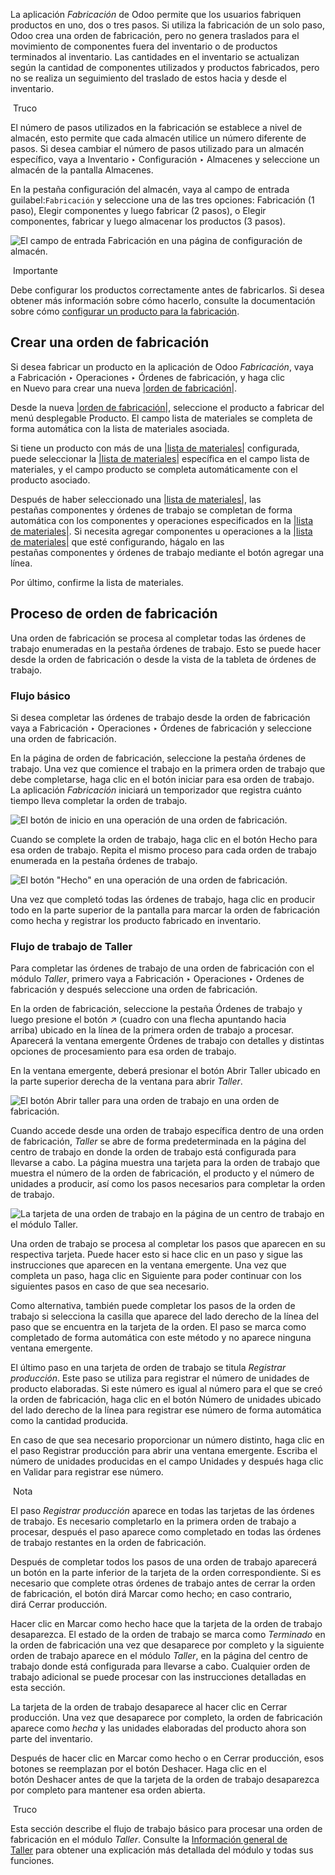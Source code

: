 La aplicación _Fabricación_ de Odoo permite que los usuarios fabriquen productos en uno, dos o tres pasos. Si utiliza la fabricación de un solo paso, Odoo crea una orden de fabricación, pero no genera traslados para el movimiento de componentes fuera del inventario o de productos terminados al inventario. Las cantidades en el inventario se actualizan según la cantidad de componentes utilizados y productos fabricados, pero no se realiza un seguimiento del traslado de estos hacia y desde el inventario.

 Truco

El número de pasos utilizados en la fabricación se establece a nivel de almacén, esto permite que cada almacén utilice un número diferente de pasos. Si desea cambiar el número de pasos utilizado para un almacén específico, vaya a Inventario ‣ Configuración ‣ Almacenes y seleccione un almacén de la pantalla Almacenes.

En la pestaña configuración del almacén, vaya al campo de entrada guilabel:`Fabricación` y seleccione una de las tres opciones: Fabricación (1 paso), Elegir componentes y luego fabricar (2 pasos), o Elegir componentes, fabricar y luego almacenar los productos (3 pasos).

![El campo de entrada Fabricación en una página de configuración de almacén.](https://www.odoo.com/documentation/17.0/es/_images/manufacturing-type.png)

 Importante

Debe configurar los productos correctamente antes de fabricarlos. Si desea obtener más información sobre cómo hacerlo, consulte la documentación sobre cómo [configurar un producto para la fabricación](https://www.odoo.com/documentation/17.0/es/applications/inventory_and_mrp/manufacturing/basic_setup/configure_manufacturing_product.html#manufacturing-management-configure-manufacturing-product).

## Crear una orden de fabricación[](https://www.odoo.com/documentation/17.0/es/applications/inventory_and_mrp/manufacturing/basic_setup/one_step_manufacturing.html#create-manufacturing-order "Enlazar permanentemente con este título")

Si desea fabricar un producto en la aplicación de Odoo _Fabricación_, vaya a Fabricación ‣ Operaciones ‣ Órdenes de fabricación, y haga clic en Nuevo para crear una nueva [|orden de fabricación|](https://www.odoo.com/documentation/17.0/es/applications/inventory_and_mrp/manufacturing/basic_setup/one_step_manufacturing.html#id1).

Desde la nueva [|orden de fabricación|](https://www.odoo.com/documentation/17.0/es/applications/inventory_and_mrp/manufacturing/basic_setup/one_step_manufacturing.html#id3), seleccione el producto a fabricar del menú desplegable Producto. El campo lista de materiales se completa de forma automática con la lista de materiales asociada.

Si tiene un producto con más de una [|lista de materiales|](https://www.odoo.com/documentation/17.0/es/applications/inventory_and_mrp/manufacturing/basic_setup/one_step_manufacturing.html#id5) configurada, puede seleccionar la [|lista de materiales|](https://www.odoo.com/documentation/17.0/es/applications/inventory_and_mrp/manufacturing/basic_setup/one_step_manufacturing.html#id7) específica en el campo lista de materiales, y el campo producto se completa automáticamente con el producto asociado.

Después de haber seleccionado una [|lista de materiales|](https://www.odoo.com/documentation/17.0/es/applications/inventory_and_mrp/manufacturing/basic_setup/one_step_manufacturing.html#id9), las pestañas componentes y órdenes de trabajo se completan de forma automática con los componentes y operaciones especificados en la [|lista de materiales|](https://www.odoo.com/documentation/17.0/es/applications/inventory_and_mrp/manufacturing/basic_setup/one_step_manufacturing.html#id11). Si necesita agregar componentes u operaciones a la [|lista de materiales|](https://www.odoo.com/documentation/17.0/es/applications/inventory_and_mrp/manufacturing/basic_setup/one_step_manufacturing.html#id13) que esté configurando, hágalo en las pestañas componentes y órdenes de trabajo mediante el botón agregar una línea.

Por último, confirme la lista de materiales.

## Proceso de orden de fabricación[](https://www.odoo.com/documentation/17.0/es/applications/inventory_and_mrp/manufacturing/basic_setup/one_step_manufacturing.html#process-manufacturing-order "Enlazar permanentemente con este título")

Una orden de fabricación se procesa al completar todas las órdenes de trabajo enumeradas en la pestaña órdenes de trabajo. Esto se puede hacer desde la orden de fabricación o desde la vista de la tableta de órdenes de trabajo.

### Flujo básico[](https://www.odoo.com/documentation/17.0/es/applications/inventory_and_mrp/manufacturing/basic_setup/one_step_manufacturing.html#basic-workflow "Enlazar permanentemente con este título")

Si desea completar las órdenes de trabajo desde la orden de fabricación vaya a Fabricación ‣ Operaciones ‣ Órdenes de fabricación y seleccione una orden de fabricación.

En la página de orden de fabricación, seleccione la pestaña órdenes de trabajo. Una vez que comience el trabajo en la primera orden de trabajo que debe completarse, haga clic en el botón iniciar para esa orden de trabajo. La aplicación _Fabricación_ iniciará un temporizador que registra cuánto tiempo lleva completar la orden de trabajo.

![El botón de inicio en una operación de una orden de fabricación.](https://www.odoo.com/documentation/17.0/es/_images/start-button.png)

Cuando se complete la orden de trabajo, haga clic en el botón Hecho para esa orden de trabajo. Repita el mismo proceso para cada orden de trabajo enumerada en la pestaña órdenes de trabajo.

![El botón "Hecho" en una operación de una orden de fabricación.](https://www.odoo.com/documentation/17.0/es/_images/done-button.png)

Una vez que completó todas las órdenes de trabajo, haga clic en producir todo en la parte superior de la pantalla para marcar la orden de fabricación como hecha y registrar los producto fabricado en inventario.

### Flujo de trabajo de Taller[](https://www.odoo.com/documentation/17.0/es/applications/inventory_and_mrp/manufacturing/basic_setup/one_step_manufacturing.html#shop-floor-workflow "Enlazar permanentemente con este título")

Para completar las órdenes de trabajo de una orden de fabricación con el módulo _Taller_, primero vaya a Fabricación ‣ Operaciones ‣ Ordenes de fabricación y después seleccione una orden de fabricación.

En la orden de fabricación, seleccione la pestaña Órdenes de trabajo y luego presione el botón ↗️ (cuadro con una flecha apuntando hacia arriba) ubicado en la línea de la primera orden de trabajo a procesar. Aparecerá la ventana emergente Órdenes de trabajo con detalles y distintas opciones de procesamiento para esa orden de trabajo.

En la ventana emergente, deberá presionar el botón Abrir Taller ubicado en la parte superior derecha de la ventana para abrir _Taller_.

![El botón Abrir taller para una orden de trabajo en una orden de fabricación.](https://www.odoo.com/documentation/17.0/es/_images/shop-floor-button.png)

Cuando accede desde una orden de trabajo específica dentro de una orden de fabricación, _Taller_ se abre de forma predeterminada en la página del centro de trabajo en donde la orden de trabajo está configurada para llevarse a cabo. La página muestra una tarjeta para la orden de trabajo que muestra el número de la orden de fabricación, el producto y el número de unidades a producir, así como los pasos necesarios para completar la orden de trabajo.

![La tarjeta de una orden de trabajo en la página de un centro de trabajo en el módulo Taller.](https://www.odoo.com/documentation/17.0/es/_images/work-order-card.png)

Una orden de trabajo se procesa al completar los pasos que aparecen en su respectiva tarjeta. Puede hacer esto si hace clic en un paso y sigue las instrucciones que aparecen en la ventana emergente. Una vez que completa un paso, haga clic en Siguiente para poder continuar con los siguientes pasos en caso de que sea necesario.

Como alternativa, también puede completar los pasos de la orden de trabajo si selecciona la casilla que aparece del lado derecho de la línea del paso que se encuentra en la tarjeta de la orden. El paso se marca como completado de forma automática con este método y no aparece ninguna ventana emergente.

El último paso en una tarjeta de orden de trabajo se titula _Registrar producción_. Este paso se utiliza para registrar el número de unidades de producto elaboradas. Si este número es igual al número para el que se creó la orden de fabricación, haga clic en el botón Número de unidades ubicado del lado derecho de la línea para registrar ese número de forma automática como la cantidad producida.

En caso de que sea necesario proporcionar un número distinto, haga clic en el paso Registrar producción para abrir una ventana emergente. Escriba el número de unidades producidas en el campo Unidades y después haga clic en Validar para registrar ese número.

 Nota

El paso _Registrar producción_ aparece en todas las tarjetas de las órdenes de trabajo. Es necesario completarlo en la primera orden de trabajo a procesar, después el paso aparece como completado en todas las órdenes de trabajo restantes en la orden de fabricación.

Después de completar todos los pasos de una orden de trabajo aparecerá un botón en la parte inferior de la tarjeta de la orden correspondiente. Si es necesario que complete otras órdenes de trabajo antes de cerrar la orden de fabricación, el botón dirá Marcar como hecho; en caso contrario, dirá Cerrar producción.

Hacer clic en Marcar como hecho hace que la tarjeta de la orden de trabajo desaparezca. El estado de la orden de trabajo se marca como _Terminado_ en la orden de fabricación una vez que desaparece por completo y la siguiente orden de trabajo aparece en el módulo _Taller_, en la página del centro de trabajo donde está configurada para llevarse a cabo. Cualquier orden de trabajo adicional se puede procesar con las instrucciones detalladas en esta sección.

La tarjeta de la orden de trabajo desaparece al hacer clic en Cerrar producción. Una vez que desaparece por completo, la orden de fabricación aparece como _hecha_ y las unidades elaboradas del producto ahora son parte del inventario.

Después de hacer clic en Marcar como hecho o en Cerrar producción, esos botones se reemplazan por el botón Deshacer. Haga clic en el botón Deshacer antes de que la tarjeta de la orden de trabajo desaparezca por completo para mantener esa orden abierta.

 Truco

Esta sección describe el flujo de trabajo básico para procesar una orden de fabricación en el módulo _Taller_. Consulte la [Información general de Taller](https://www.odoo.com/documentation/17.0/es/applications/inventory_and_mrp/manufacturing/shop_floor/shop_floor_overview.html#manufacturing-shop-floor-shop-floor-overview) para obtener una explicación más detallada del módulo y todas sus funciones.